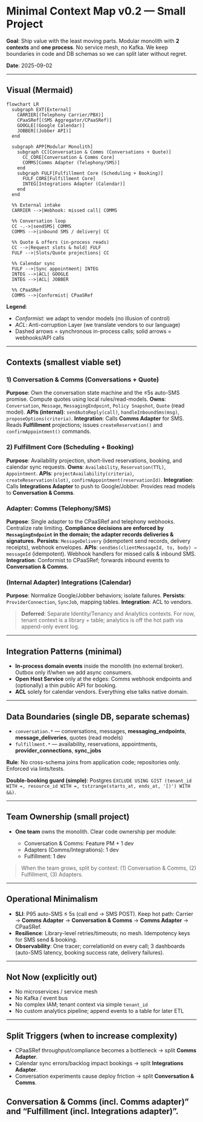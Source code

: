 # Minimal Context Map v0.2 — Small Project

**Goal**: Ship value with the least moving parts. Modular monolith with **2 contexts** and **one process**. No service mesh, no Kafka. We keep boundaries in code and DB schemas so we can split later without regret.

**Date**: 2025-09-02

---

## Visual (Mermaid)

```mermaid
flowchart LR
  subgraph EXT[External]
    CARRIER[(Telephony Carrier/PBX)]
    CPaaSRef[(SMS Aggregator/CPaaSRef)]
    GOOGLE[(Google Calendar)]
    JOBBER[(Jobber API)]
  end

  subgraph APP[Modular Monolith]
    subgraph CC[Conversation & Comms (Conversations + Quote)]
      CC_CORE[Conversation & Comms Core]
      COMMS[Comms Adapter (Telephony/SMS)]
    end
    subgraph FULF[Fulfillment Core (Scheduling + Booking)]
      FULF_CORE[Fulfillment Core]
      INTEG[Integrations Adapter (Calendar)]
    end
  end

  %% External intake
  CARRIER -->|Webhook: missed call| COMMS

  %% Conversation loop
  CC -.->|sendSMS| COMMS
  COMMS -->|inbound SMS / delivery| CC

  %% Quote & offers (in-process reads)
  CC -->|Request slots & hold| FULF
  FULF -->|Slots/Quote projections| CC

  %% Calendar sync
  FULF -->|Sync appointment| INTEG
  INTEG -->|ACL| GOOGLE
  INTEG -->|ACL| JOBBER

  %% CPaaSRef
  COMMS -->|Conformist| CPaaSRef
```

**Legend**:

* *Conformist*: we adapt to vendor models (no illusion of control)
* *ACL*: Anti-corruption Layer (we translate vendors to our language)
* Dashed arrows = synchronous in-process calls; solid arrows = webhooks/API calls

---

## Contexts (smallest viable set)

### 1) Conversation & Comms (Conversations + Quote)

**Purpose**: Own the conversation state machine and the ≤5s auto-SMS promise. Compute quotes using local rules/read-models.
**Owns**: `Conversation`, `Message`, `MessagingEndpoint`, `Policy Snapshot`, `Quote` (read model).
**APIs (internal)**: `sendAutoReply(call)`, `handleInboundSms(msg)`, `proposeOptions(criteria)`.
**Integration**: Calls **Comms Adapter** for SMS. Reads **Fulfillment** projections; issues `createReservation()` and `confirmAppointment()` commands.

### 2) Fulfillment Core (Scheduling + Booking)

**Purpose**: Availability projection, short-lived reservations, booking, and calendar sync requests.
**Owns**: `Availability`, `Reservation(TTL)`, `Appointment`.
**APIs**: `projectAvailability(criteria)`, `createReservation(slot)`, `confirmAppointment(reservationId)`.
**Integration**: Calls **Integrations Adapter** to push to Google/Jobber. Provides read models to **Conversation & Comms**.

### Adapter: Comms (Telephony/SMS)

**Purpose**: Single adapter to the CPaaSRef and telephony webhooks. Centralize rate limiting. **Compliance decisions are enforced by `MessagingEndpoint` in the domain; the adapter records deliveries & signatures.**
**Persists**: `MessageDelivery` (idempotent send records, delivery receipts), webhook envelopes.
**APIs**: `sendSms(clientMessageId, to, body) → messageId` (idempotent). Webhook handlers for missed calls & inbound SMS.
**Integration**: Conformist to CPaaSRef; forwards inbound events to **Conversation & Comms**.

### (Internal Adapter) Integrations (Calendar)

**Purpose**: Normalize Google/Jobber behaviors; isolate failures.
**Persists**: `ProviderConnection`, `SyncJob`, mapping tables.
**Integration**: ACL to vendors.

> **Deferred**: Separate Identity/Tenancy and Analytics contexts. For now, tenant context is a library + table; analytics is off the hot path via append-only event log.

---

## Integration Patterns (minimal)

* **In-process domain events** inside the monolith (no external broker). Outbox only if/when we add async consumers.
* **Open Host Service** only at the edges: Comms webhook endpoints and (optionally) a thin public API for booking.
* **ACL** solely for calendar vendors. Everything else talks native domain.

---

## Data Boundaries (single DB, separate schemas)

* `conversation.*` — conversations, messages, **messaging\_endpoints**, **message\_deliveries**, quotes (read models)
* `fulfillment.*` — availability, reservations, appointments, **provider\_connections**, **sync\_jobs**

**Rule**: No cross-schema joins from application code; repositories only. Enforced via lints/tests.

**Double-booking guard (simple)**: Postgres `EXCLUDE USING GIST (tenant_id WITH =, resource_id WITH =, tstzrange(starts_at, ends_at, '[)') WITH &&)`.

---

## Team Ownership (small project)

* **One team** owns the monolith. Clear code ownership per module:

  * Conversation & Comms: Feature PM + 1 dev
  * Adapters (Comms/Integrations): 1 dev
  * Fulfillment: 1 dev

> When the team grows, split by context: (1) Conversation & Comms, (2) Fulfillment, (3) Adapters.

---

## Operational Minimalism

* **SLI**: P95 auto-SMS ≤ 5s (call end → SMS POST). Keep hot path: Carrier → **Comms Adapter** → **Conversation & Comms** → **Comms Adapter** → CPaaSRef.
* **Resilience**: Library-level retries/timeouts; no mesh. Idempotency keys for SMS send & booking.
* **Observability**: One tracer; correlationId on every call; 3 dashboards (auto-SMS latency, booking success rate, delivery failures).

---

## Not Now (explicitly out)

* No microservices / service mesh
* No Kafka / event bus
* No complex IAM; tenant context via simple `tenant_id`
* No custom analytics pipeline; append events to a table for later ETL

---

## Split Triggers (when to increase complexity)

* CPaaSRef throughput/compliance becomes a bottleneck → split **Comms Adapter**.
* Calendar sync errors/backlog impact bookings → split **Integrations Adapter**.
* Conversation experiments cause deploy friction → split **Conversation & Comms**.

## Conversation & Comms (incl. Comms adapter)” and “Fulfillment (incl. Integrations adapter)”.
